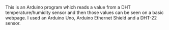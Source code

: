 This is an Arduino program which reads a value from a DHT temperature/humidity sensor and then those values can be seen on a basic webpage. 
I used an Arduino Uno, Arduino Ethernet Shield and a DHT-22 sensor.
